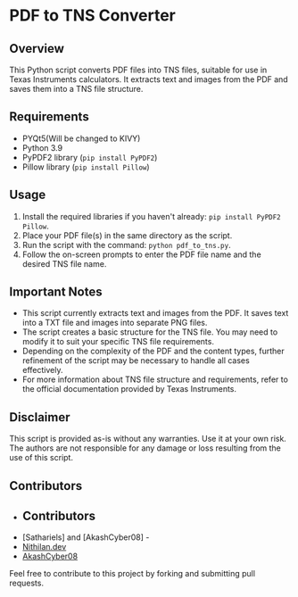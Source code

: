 # PDF to TNS Converter

## Overview
This Python script converts PDF files into TNS files, suitable for use in Texas Instruments calculators. It extracts text and images from the PDF and saves them into a TNS file structure.

## Requirements
- PYQt5(Will be changed to KIVY)
- Python 3.9
- PyPDF2 library (`pip install PyPDF2`)
- Pillow library (`pip install Pillow`)

## Usage
1. Install the required libraries if you haven't already: `pip install PyPDF2 Pillow`.
2. Place your PDF file(s) in the same directory as the script.
3. Run the script with the command: `python pdf_to_tns.py`.
4. Follow the on-screen prompts to enter the PDF file name and the desired TNS file name.

## Important Notes
- This script currently extracts text and images from the PDF. It saves text into a TXT file and images into separate PNG files.
- The script creates a basic structure for the TNS file. You may need to modify it to suit your specific TNS file requirements.
- Depending on the complexity of the PDF and the content types, further refinement of the script may be necessary to handle all cases effectively.
- For more information about TNS file structure and requirements, refer to the official documentation provided by Texas Instruments.

## Disclaimer
This script is provided as-is without any warranties. Use it at your own risk. The authors are not responsible for any damage or loss resulting from the use of this script.

## Contributors
- ## Contributors
- [Sathariels] and [AkashCyber08] -
- [Nithilan.dev](https://nithilan.dev)
- [AkashCyber08](https://github.com/Akashcyber08)


Feel free to contribute to this project by forking and submitting pull requests.

